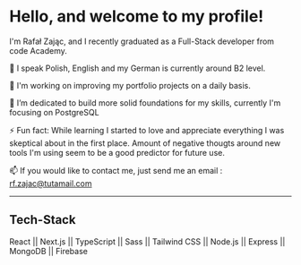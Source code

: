 <h1>Hello, and welcome to my profile! </h1>

I'm Rafał Zając, and I recently graduated as a Full-Stack developer from code Academy. 

💬 I speak Polish, English and my German is currently around B2 level. 

🔭 I'm working on improving my portfolio projects on a daily basis. 

🌱 I’m dedicated to build more solid foundations for my skills, currently I'm focusing on PostgreSQL

⚡ Fun fact: While learning I started to love and appreciate everything I was skeptical about in the first place. Amount of negative thougts around new tools I'm using seem to be a good predictor for future use. 

📫 If you would like to contact me, just send me an email : rf.zajac@tutamail.com

<hr/>

<h2>Tech-Stack</h2>
React || Next.js || TypeScript || Sass || Tailwind CSS || Node.js || Express || MongoDB || Firebase


